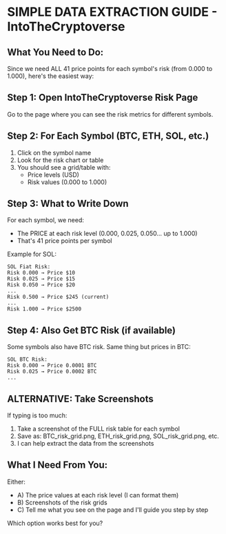# SIMPLE DATA EXTRACTION GUIDE - IntoTheCryptoverse

## What You Need to Do:

Since we need ALL 41 price points for each symbol's risk (from 0.000 to 1.000), here's the easiest way:

## Step 1: Open IntoTheCryptoverse Risk Page
Go to the page where you can see the risk metrics for different symbols.

## Step 2: For Each Symbol (BTC, ETH, SOL, etc.)
1. Click on the symbol name
2. Look for the risk chart or table
3. You should see a grid/table with:
   - Price levels (USD)
   - Risk values (0.000 to 1.000)

## Step 3: What to Write Down
For each symbol, we need:
- The PRICE at each risk level (0.000, 0.025, 0.050... up to 1.000)
- That's 41 price points per symbol

Example for SOL:
```
SOL Fiat Risk:
Risk 0.000 → Price $10
Risk 0.025 → Price $15
Risk 0.050 → Price $20
...
Risk 0.500 → Price $245 (current)
...
Risk 1.000 → Price $2500
```

## Step 4: Also Get BTC Risk (if available)
Some symbols also have BTC risk. Same thing but prices in BTC:
```
SOL BTC Risk:
Risk 0.000 → Price 0.0001 BTC
Risk 0.025 → Price 0.0002 BTC
...
```

## ALTERNATIVE: Take Screenshots
If typing is too much:
1. Take a screenshot of the FULL risk table for each symbol
2. Save as: BTC_risk_grid.png, ETH_risk_grid.png, SOL_risk_grid.png, etc.
3. I can help extract the data from the screenshots

## What I Need From You:
Either:
- A) The price values at each risk level (I can format them)
- B) Screenshots of the risk grids
- C) Tell me what you see on the page and I'll guide you step by step

Which option works best for you?
